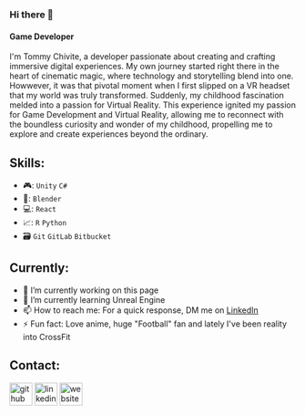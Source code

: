 ### Hi there 👋
#### Game Developer
I'm Tommy Chivite, a developer passionate about creating and crafting immersive digital experiences. My own journey started right there in the heart of cinematic magic, where technology and storytelling blend into one. Howwever, it was that pivotal moment when I first slipped on a VR headset that my world  was truly transformed. Suddenly, my childhood fascination melded into a passion for Virtual Reality. This experience ignited my passion for Game Development and Virtual Reality, allowing me to reconnect with the boundless curiosity and wonder of my childhood, propelling me to explore and create experiences beyond the ordinary.


## Skills:
* :video_game:: `Unity` `C#` 
* :art:: `Blender`
* :computer:: `React` 
* :chart_with_upwards_trend:: `R` `Python`
* :card_file_box: `Git` `GitLab` `Bitbucket`
  
## Currently:

- 🔭 I’m currently working on this page 
- 🌱 I’m currently learning Unreal Engine 
- 📫 How to reach me: For a quick response, DM me on [LinkedIn](https://www.linkedin.com/in/tommy-chivite/)
- ⚡ Fun fact: Love anime, huge "Football" fan and lately I've been reality into CrossFit  

## Contact:


[<img src='https://cdn.jsdelivr.net/npm/simple-icons@3.0.1/icons/github.svg' alt='github' height='40'>](https://github.com/TommyChivite-23) [<img src='https://cdn.jsdelivr.net/npm/simple-icons@3.0.1/icons/linkedin.svg' alt='linkedin' height='40'>](https://www.linkedin.com/in/tommy-chivite/)  [<img src='https://cdn.jsdelivr.net/npm/simple-icons@3.0.1/icons/icloud.svg' alt='website' height='40'>](https://tommychivite.wixsite.com/portfolio)  



